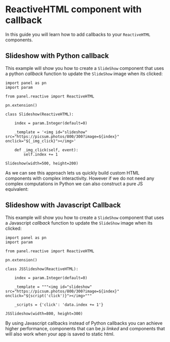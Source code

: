 # ReactiveHTML component with callback

In this guide you will learn how to add callbacks to your `ReactiveHTML` components.

## Slideshow with Python callback

This example will show you how to create a `SlideShow` component that uses a python *callback*
function to update the `SlideShow` image when its clicked:

```{pyodide}
import panel as pn
import param

from panel.reactive import ReactiveHTML

pn.extension()

class Slideshow(ReactiveHTML):

    index = param.Integer(default=0)

    _template = '<img id="slideshow" src="https://picsum.photos/800/300?image=${index}" onclick="${_img_click}"></img>'

    def _img_click(self, event):
        self.index += 1

Slideshow(width=500, height=200)
```

As we can see this approach lets us quickly build custom HTML components with complex interactivity.
However if we do not need any complex computations in Python we can also construct a pure JS equivalent:

## Slideshow with Javascript Callback

This example will show you how to create a `SlideShow` component that uses a Javascript *callback*
function to update the `SlideShow` image when its clicked:

```{pyodide}
import panel as pn
import param

from panel.reactive import ReactiveHTML

pn.extension()

class JSSlideshow(ReactiveHTML):

    index = param.Integer(default=0)

    _template = """<img id="slideshow" src="https://picsum.photos/800/300?image=${index}" onclick="${script('click')}"></img>"""

    _scripts = {'click': 'data.index += 1'}

JSSlideshow(width=800, height=300)
```

By using Javascript callbacks instead of Python callbacks you can achieve higher performance,
components that can be *js linked* and components that will also work when your app is saved to
static html.
